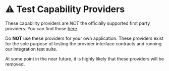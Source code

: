 # ⚠️ Test Capability Providers
These capability providers are _NOT_ the officially supported first party providers. You can find those [here](https://github.com/wasmCloud/capability-providers/).

Do **NOT** use these providers for your own application. These providers exist for the sole purpose of testing the provider interface contracts and running our integration test suite. 

At some point in the near future, it is highly likely that these providers will be removed.